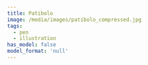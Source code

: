 ```yaml
---
title: Patibolo
image: /media/images/patibolo_compressed.jpg
tags:
  - pen
  - illustration
has_model: false
model_format: 'null'
---
```

